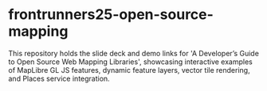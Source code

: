 # frontrunners25-open-source-mapping
This repository holds the slide deck and demo links for 'A Developer’s Guide to Open Source Web Mapping Libraries', showcasing interactive examples of MapLibre GL JS features, dynamic feature layers, vector tile rendering, and Places service integration.
